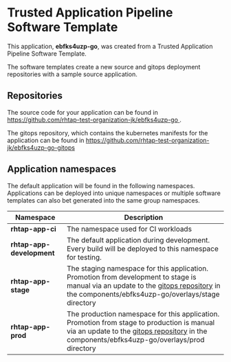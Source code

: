 # Trusted Application Pipeline Software Template

This application, **ebfks4uzp-go**, was created from a Trusted Application Pipeline Software Template.

The software templates create a new source and gitops deployment repositories with a sample source application. 

## Repositories

The source code for your application can be found in [https://github.com/rhtap-test-organization-jk/ebfks4uzp-go ](https://github.com/rhtap-test-organization-jk/ebfks4uzp-go ).
 
The gitops repository, which contains the kubernetes manifests for the application can be found in 
[https://github.com/rhtap-test-organization-jk/ebfks4uzp-go-gitops ](https://github.com/rhtap-test-organization-jk/ebfks4uzp-go-gitops ) 

## Application namespaces 

The default application will be found in the following namespaces. Applications can be deployed into unique namespaces or multiple software templates can also bet generated into the same group namespaces.  

|  Namespace   |  Description   |  
| -------- | -------- |
| **rhtap-app-ci** | The namespace used for CI workloads |
| **rhtap-app-development** | The default application during development. Every build will be deployed to this namespace for testing. |
| **rhtap-app-stage** | The staging namespace for this application. Promotion from development to stage is manual via an update to the [gitops repository](https://github.com/rhtap-test-organization-jk/ebfks4uzp-go-gitops ) in the components/ebfks4uzp-go/overlays/stage directory |
| **rhtap-app-prod** | The production namespace for this application. Promotion from stage to production is manual via an update to the [gitops repository](https://github.com/rhtap-test-organization-jk/ebfks4uzp-go-gitops ) in the components/ebfks4uzp-go/overlays/prod directory |
